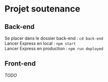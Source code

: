 # Projet soutenance
## Back-end
Se placer dans le dossier back-end : `cd back-end`\
Lancer Express en local : `npm start`\
Lancer Express en production : `npm run deployed`

## Front-end
_TODO_